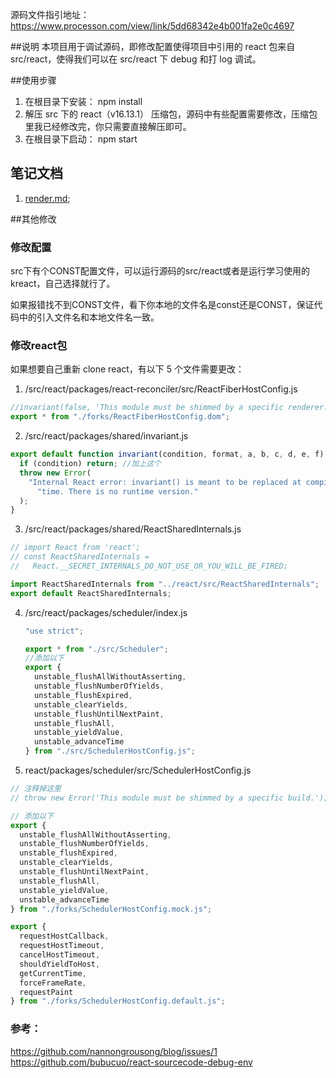 源码文件指引地址：https://www.processon.com/view/link/5dd68342e4b001fa2e0c4697

##说明
本项目用于调试源码，即修改配置使得项目中引用的 react 包来自 src/react，使得我们可以在 src/react 下 debug 和打 log 调试。

##使用步骤

1. 在根目录下安装： npm install
2. 解压 src 下的 react（v16.13.1） 压缩包，源码中有些配置需要修改，压缩包里我已经修改完，你只需要直接解压即可。
3. 在根目录下启动： npm start

## 笔记文档
1. [render.md](./README/ReactDom/1.render.md);



##其他修改

### 修改配置

src下有个CONST配置文件，可以运行源码的src/react或者是运行学习使用的kreact，自己选择就行了。

如果报错找不到CONST文件，看下你本地的文件名是const还是CONST，保证代码中的引入文件名和本地文件名一致。

### 修改react包

如果想要自己重新 clone react，有以下 5 个文件需要更改：

1. /src/react/packages/react-reconciler/src/ReactFiberHostConfig.js

```jsx
//invariant(false, 'This module must be shimmed by a specific renderer.'); //sy
export * from "./forks/ReactFiberHostConfig.dom";
```

2. /src/react/packages/shared/invariant.js

```jsx
export default function invariant(condition, format, a, b, c, d, e, f) {
  if (condition) return; //加上这个
  throw new Error(
    "Internal React error: invariant() is meant to be replaced at compile " +
      "time. There is no runtime version."
  );
}
```

3. /src/react/packages/shared/ReactSharedInternals.js

```jsx
// import React from 'react';
// const ReactSharedInternals =
//   React.__SECRET_INTERNALS_DO_NOT_USE_OR_YOU_WILL_BE_FIRED;

import ReactSharedInternals from "../react/src/ReactSharedInternals";
export default ReactSharedInternals;
```

4. /src/react/packages/scheduler/index.js

   ```jsx
   "use strict";

   export * from "./src/Scheduler";
   //添加以下
   export {
     unstable_flushAllWithoutAsserting,
     unstable_flushNumberOfYields,
     unstable_flushExpired,
     unstable_clearYields,
     unstable_flushUntilNextPaint,
     unstable_flushAll,
     unstable_yieldValue,
     unstable_advanceTime
   } from "./src/SchedulerHostConfig.js";
   ```

5. react/packages/scheduler/src/SchedulerHostConfig.js

```js
// 注释掉这里
// throw new Error('This module must be shimmed by a specific build.');

// 添加以下
export {
  unstable_flushAllWithoutAsserting,
  unstable_flushNumberOfYields,
  unstable_flushExpired,
  unstable_clearYields,
  unstable_flushUntilNextPaint,
  unstable_flushAll,
  unstable_yieldValue,
  unstable_advanceTime
} from "./forks/SchedulerHostConfig.mock.js";

export {
  requestHostCallback,
  requestHostTimeout,
  cancelHostTimeout,
  shouldYieldToHost,
  getCurrentTime,
  forceFrameRate,
  requestPaint
} from "./forks/SchedulerHostConfig.default.js";
```




### 参考：

https://github.com/nannongrousong/blog/issues/1
https://github.com/bubucuo/react-sourcecode-debug-env
